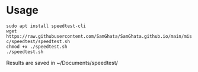 # Usage
`sudo apt install speedtest-cli`  
`wget https://raw.githubusercontent.com/SamGhata/SamGhata.github.io/main/misc/speedtest/speedtest.sh`  
`chmod +x ./speedtest.sh`  
`./speedtest.sh`  
  
Results are saved in ~/Documents/speedtest/  

